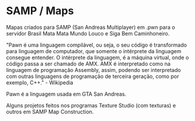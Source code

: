 # SAMP / Maps
Mapas criados para SAMP (San Andreas Multiplayer) em .pwn para o servidor Brasil Mata Mata Mundo Louco e Siga Bem Caminhoneiro.

"Pawn é uma linguagem compilável, ou seja, o seu código é transformado para linguagem de computador, que somente o intérprete da linguagem consegue entender.
O intérprete da linguagem, é a máquina virtual, onde o código passa a ser chamado de AMX. AMX é interpretado como na linguagem de programação Assembly, assim, 
podendo ser interpretado com outras linguagens de programação de terceira geração, como por exemplo, C++." - Wikipedia

Pawn é a linguagem usada em GTA San Andreas.

Alguns projetos feitos nos programas Texture Studio (com texturas) e outros em SAMP Map Construction.

